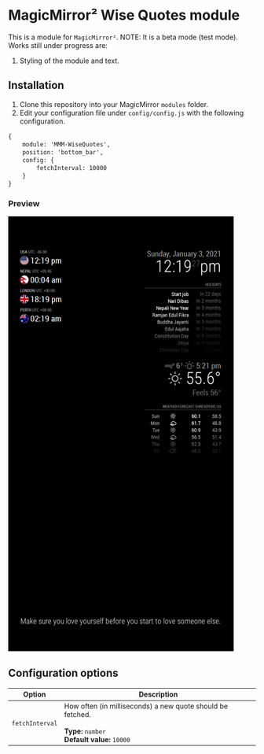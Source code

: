 # MagicMirror² Wise Quotes module
This is a module for `MagicMirror²`.
NOTE: It is a beta mode (test mode). Works still under progress are:
1. Styling of the module and text. 

## Installation
1.  Clone this repository into your MagicMirror `modules` folder.
2.  Edit your configuration file under `config/config.js` with the following configuration.
```
{
    module: 'MMM-WiseQuotes',
    position: 'bottom_bar',
    config: {
        fetchInterval: 10000
    }
}
```

### Preview
![Screenshot](WiseQuotes.PNG)



## Configuration options

| Option                 | Description
|------------------------|-----------
| `fetchInterval`| How often (in milliseconds) a new quote should be fetched.<br><br> **Type:** `number` <br>**Default value:** `10000`